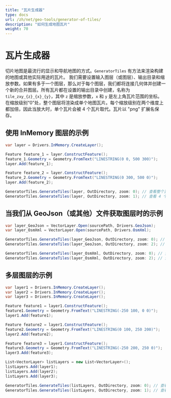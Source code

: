 ```yaml
---
title: "瓦片生成器"
type: docs
url: /zh/net/geo-tools/generator-of-tiles/
description: "如何生成地图瓦片"
weight: 70
---
```


# 瓦片生成器

切片地图是最流行的显示和导航地图的方式。`GeneratorTiles` 有方法来渲染构建的地图或其他实际用途的瓦片。
我们需要设置输入图层（或图层）、输出目录和缩放参数。如果有多于一个图层，那么对于每个图层，我们都将连接几何体并创建一个新的合并图层。所有瓦片都在设置的输出目录中创建，名称为 `tile_zxy_{z}_{x}_{y}`，其中 `z` 是缩放参数，`x` 和 `y` 是左上角瓦片范围的坐标。在缩放级别“0”处，整个图层将渲染成单个地图瓦片。每个缩放级别在两个维度上都加倍，因此当放大时，单个瓦片会被 4 个瓦片取代。瓦片以 "png" 扩展名保存。

## 使用 InMemory 图层的示例

```csharp
var layer = Drivers.InMemory.CreateLayer();

Feature feature_1 = layer.ConstructFeature();
feature_1.Geometry = Geometry.FromText("LINESTRING(0 0, 500 300)");
layer.Add(feature_1);

Feature feature_2 = layer.ConstructFeature();
feature_2.Geometry = Geometry.FromText("LINESTRING(0 300, 500 0)");
layer.Add(feature_2);

GeneratorTiles.GenerateTiles(layer, OutDirectory, zoom: 0); // 查看整个瓦片
GeneratorTiles.GenerateTiles(layer, OutDirectory, zoom: 1); // 查看 4 个瓦片
```

## 当我们从 GeoJson（或其他）文件获取图层时的示例

```csharp
var layer_GeoJson = VectorLayer.Open(sourcePath, Drivers.GeoJson);
var layer_OsmXml = VectorLayer.Open(sourcePath, Drivers.OsmXml);

GeneratorTiles.GenerateTiles(layer_GeoJson, OutDirectory, zoom: 0); // 查看整个瓦片
GeneratorTiles.GenerateTiles(layer_GeoJson, OutDirectory, zoom: 2); // 查看 16 个瓦片

GeneratorTiles.GenerateTiles(layer_OsmXml, OutDirectory, zoom: 0); // 查看整个瓦片
GeneratorTiles.GenerateTiles(layer_OsmXml, OutDirectory, zoom: 2); // 查看 16 个瓦片
```

## 多层图层的示例

```csharp
var layer1 = Drivers.InMemory.CreateLayer();
var layer2 = Drivers.InMemory.CreateLayer();
var layer3 = Drivers.InMemory.CreateLayer();

Feature feature1 = layer1.ConstructFeature();
feature1.Geometry = Geometry.FromText("LINESTRING(-250 100, 0 0)");
layer1.Add(feature1);

Feature feature2 = layer1.ConstructFeature();
feature2.Geometry = Geometry.FromText("LINESTRING(0 100, 250 200)");
layer2.Add(feature2);

Feature feature3 = layer1.ConstructFeature();
feature3.Geometry = Geometry.FromText("LINESTRING(-250 200, 250 0)");
layer3.Add(feature3);

List<VectorLayer> listLayers = new List<VectorLayer>();
listLayers.Add(layer1);
listLayers.Add(layer2);
listLayers.Add(layer3);

GeneratorTiles.GenerateTiles(listLayers, OutDirectory, zoom: 0); // 查看整个瓦片
GeneratorTiles.GenerateTiles(listLayers, OutDirectory, zoom: 1); // 查看 4 个瓦片
```
